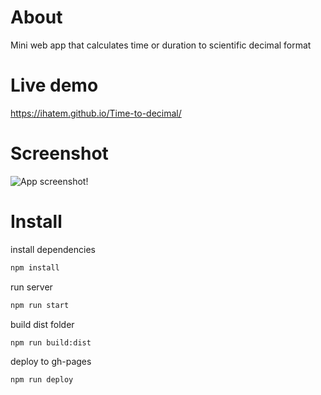 # About
Mini web app that calculates time or duration to scientific decimal format
# Live demo
https://ihatem.github.io/Time-to-decimal/
# Screenshot 
![App screenshot!](https://github.com/ihatem/quote-generator/raw/master/src/images/time-to-decimal-sketch.png)
# Install 
install dependencies
```sh 
npm install 
```
run server 
```sh 
npm run start 
```
build dist folder 
```sh 
npm run build:dist 
```
deploy to gh-pages 
```sh 
npm run deploy 
```
